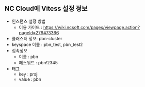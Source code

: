 ## NC Cloud에 Vitess 설정 정보
* 인스턴스 설정 방법 
  * 이용 가이드 : https://wiki.ncsoft.com/pages/viewpage.action?pageId=276473366 
* 클러스터 정보: pbn-cluster
* keyspace 이름 : pbn_test, pbn_test2
* 접속정보
  * 이름 : pbn
  * 패스워드 : pbn!2345
* 태그
  * key : proj
  * value : pbn